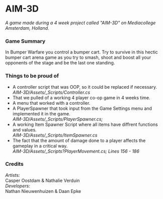 # AIM-3D
<i>A game made during a 4 week project called "AIM-3D" on Mediacollege Amsterdam, Holland.</i>

<h3><b>Game Summary</b></h3>
<p>
  In Bumper Warfare you control a bumper cart. Try to survive in this hectic bumper cart arena game as you try to smash, shoot and boost all your opponents of the stage and be the last one standing.
</p>


<h3><b>Things to be proud of</b></h3>
<ul>
  <li>A controller script that was OOP, so it could be replaced if necessary. <br><i>AIM-3D/Assets/_Scripts/Controller.cs</i></li>
  <li>That we pulled of a working 4 player co-op game in 4 weeks time.</li>
  <li>A menu that worked with a controller.</li>
  <li>A PlayerSpawner that took input from the Game Settings menu and implemented it in the game. <br><i>AIM-3D/Assets/_Scripts/PlayerSpawner.cs;</i></li>
  <li>A working Item Spawner Script where all items have diffrent functions and values.<br>
  <i>AIM-3D/Assets/_Scripts/ItemSpawner.cs</i></li>
  <li>The fact that the amount of damage done to a player affects the gameplay in a critical way.<br>
  <i>AIM-3D/Assets/_Scripts?PlayerMovement.cs; Lines 156 - 186</i></li>
</ul>

<h3><b>Credits</b></h3>
<i>Artists:</i><br> Casper Oostdam & Nathalie Verduin<br>
<i>Developers:</i><br> Nathan Nieuwenhuizen & Daan Epke
